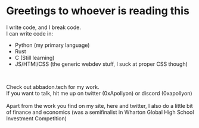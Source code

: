# Greetings to whoever is reading this
I write code, and I break code.<br>
I can write code in:
- Python (my primary language)
- Rust
- C (Still learning)
- JS/HTMl/CSS (the generic webdev stuff, I suck at proper CSS though)
<br>

Check out abbadon.tech for my work. <br>
If you want to talk, hit me up on twitter (0xApollyon) or discord (0xapollyon)<br><br>
Apart from the work you find on my site, here and twitter, I also do a little bit of finance and economics (was a semifinalist in Wharton Global High School Investment Competition)
